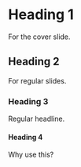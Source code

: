 # Heading 1

For the cover slide.

## Heading 2

For regular slides.

### Heading 3

Regular headline.

#### Heading 4

Why use this?